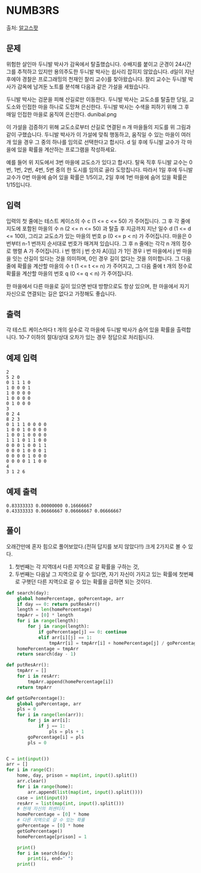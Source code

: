 # NUMB3RS
출처: [알고스팟](https://algospot.com/judge/problem/read/NUMB3RS)

## 문제
위험한 살인마 두니발 박사가 감옥에서 탈출했습니다. 수배지를 붙이고 군경이 24시간 그를 추적하고 있지만 용의주도한 두니발 박사는 쉽사리 잡히지 않았습니다. d일이 지난 후에야 경찰은 프로그래밍의 천재인 찰리 교수)를 찾아왔습니다. 찰리 교수는 두니발 박사가 감옥에 남겨둔 노트를 분석해 다음과 같은 가설을 세웠습니다.

두니발 박사는 검문을 피해 산길로만 이동한다.
두니발 박사는 교도소를 탈출한 당일, 교도소와 인접한 마을 하나로 도망쳐 은신한다.
두니발 박사는 수색을 피하기 위해 그 후 매일 인접한 마을로 움직여 은신한다.
dunibal.png

이 가설을 검증하기 위해 교도소로부터 산길로 연결된 n 개 마을들의 지도를 위 그림과 같이 구했습니다. 두니발 박사가 이 가설에 맞춰 행동하고, 움직일 수 있는 마을이 여러 개 있을 경우 그 중의 하나를 임의로 선택한다고 합시다. d 일 후에 두니발 교수가 각 마을에 있을 확률을 계산하는 프로그램을 작성하세요.

예를 들어 위 지도에서 3번 마을에 교도소가 있다고 합시다. 탈옥 직후 두니발 교수는 0번, 1번, 2번, 4번, 5번 중의 한 도시를 임의로 골라 도망칩니다. 따라서 1일 후에 두니발 교수가 0번 마을에 숨어 있을 확률은 1/5이고, 2일 후에 1번 마을에 숨어 있을 확률은 1/15입니다.

## 입력
입력의 첫 줄에는 테스트 케이스의 수 c (1 <= c <= 50) 가 주어집니다. 그 후 각 줄에 지도에 포함된 마을의 수 n (2 <= n <= 50) 과 탈출 후 지금까지 지난 일수 d (1 <= d <= 100), 그리고 교도소가 있는 마을의 번호 p (0 <= p < n) 가 주어집니다. 마을은 0번부터 n-1 번까지 순서대로 번호가 매겨져 있습니다. 그 후 n 줄에는 각각 n 개의 정수로 행렬 A 가 주어집니다. i 번 행의 j 번 숫자 A[i][j] 가 1인 경우 i 번 마을에서 j 번 마을을 잇는 산길이 있다는 것을 의미하며, 0인 경우 길이 없다는 것을 의미합니다. 그 다음 줄에 확률을 계산할 마을의 수 t (1 <= t <= n) 가 주어지고, 그 다음 줄에 t 개의 정수로 확률을 계산할 마을의 번호 q (0 <= q < n) 가 주어집니다.

한 마을에서 다른 마을로 길이 있으면 반대 방향으로도 항상 있으며, 한 마을에서 자기 자신으로 연결되는 길은 없다고 가정해도 좋습니다.

## 출력
각 테스트 케이스마다 t 개의 실수로 각 마을에 두니발 박사가 숨어 있을 확률을 출력합니다. 10-7 이하의 절대/상대 오차가 있는 경우 정답으로 처리됩니다.

## 예제 입력
```
2
5 2 0
0 1 1 1 0
1 0 0 0 1
1 0 0 0 0
1 0 0 0 0
0 1 0 0 0
3
0 2 4
8 2 3
0 1 1 1 0 0 0 0
1 0 0 1 0 0 0 0
1 0 0 1 0 0 0 0
1 1 1 0 1 1 0 0
0 0 0 1 0 0 1 1
0 0 0 1 0 0 0 1
0 0 0 0 1 0 0 0
0 0 0 0 1 1 0 0
4
3 1 2 6
```
## 예제 출력
```
0.83333333 0.00000000 0.16666667
0.43333333 0.06666667 0.06666667 0.06666667
```

## 풀이

오래간만에 혼자 힘으로 풀어보았다.(전혀 답지를 보지 않았다!!)
크게 2가지로 볼 수 있다. 

1. 첫번째는 각 지역데서 다른 지역으로 갈 확률을 구하는 것, 
1. 두번째는 다음날 그 지역으로 갈 수 있다면, 자기 자신이 가지고 있는 확률에 첫번째로 구햇던 다른 지역으로 갈 수 있는 확률을 곱하면 되는 것이다.

```python
def search(day):
    global homePercentage, goPercentage, arr
    if day == 0: return putResArr()
    length = len(homePercentage)
    tmpArr = [0] * length
    for i in range(length):
        for j in range(length):
            if goPercentage[j] == 0: continue
            elif arr[i][j] == 1:
                tmpArr[i] = tmpArr[i] + homePercentage[j] / goPercentage[j]
    homePercentage = tmpArr
    return search(day - 1)

def putResArr():
    tmpArr = []
    for i in resArr:
        tmpArr.append(homePercentage[i])
    return tmpArr

def getGoPercentage():
    global goPercentage, arr
    pls = 0
    for i in range(len(arr)):
        for j in arr[i]:
            if j == 1:
                pls = pls + 1
        goPercentage[i] = pls
        pls = 0


C = int(input())
arr = []
for i in range(C):
    home, day, prison = map(int, input().split())
    arr.clear()
    for i in range(home):
        arr.append(list(map(int, input().split())))
    case = int(input())
    resArr = list(map(int, input().split()))
    # 현재 자신의 퍼센티지
    homePercentage = [0] * home
    # 다른 지역으로 갈 수 있는 확률
    goPercentage = [0] * home
    getGoPercentage()
    homePercentage[prison] = 1

    print()
    for i in search(day):
        print(i, end=" ")
    print()
```
